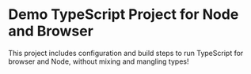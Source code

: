 # Demo TypeScript Project for Node and Browser

This project includes configuration and build steps to run TypeScript for browser and Node, without mixing and mangling types!

